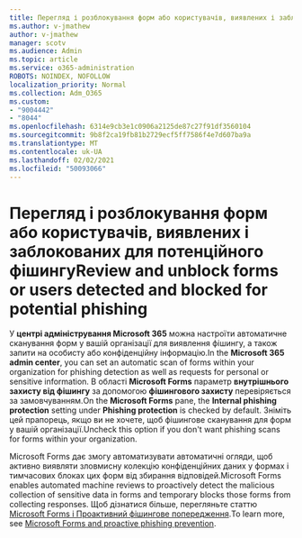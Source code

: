 ```yaml
---
title: Перегляд і розблокування форм або користувачів, виявлених і заблокованих для потенційного фішингу
ms.author: v-jmathew
author: v-jmathew
manager: scotv
ms.audience: Admin
ms.topic: article
ms.service: o365-administration
ROBOTS: NOINDEX, NOFOLLOW
localization_priority: Normal
ms.collection: Adm_O365
ms.custom:
- "9004442"
- "8044"
ms.openlocfilehash: 6314e9cb3e1c0906a2125de87c27f91df3560104
ms.sourcegitcommit: 9b8f2ca19fb81b2729ecf5ff7586f4e7d607ba9a
ms.translationtype: MT
ms.contentlocale: uk-UA
ms.lasthandoff: 02/02/2021
ms.locfileid: "50093066"
---
```

# <a name="review-and-unblock-forms-or-users-detected-and-blocked-for-potential-phishing"></a><span data-ttu-id="f3c49-102">Перегляд і розблокування форм або користувачів, виявлених і заблокованих для потенційного фішингу</span><span class="sxs-lookup"><span data-stu-id="f3c49-102">Review and unblock forms or users detected and blocked for potential phishing</span></span>

<span data-ttu-id="f3c49-103">У **центрі адміністрування Microsoft 365** можна настроїти автоматичне сканування форм у вашій організації для виявлення фішингу, а також запити на особисту або конфіденційну інформацію.</span><span class="sxs-lookup"><span data-stu-id="f3c49-103">In the **Microsoft 365 admin center**, you can set an automatic scan of forms within your organization for phishing detection as well as requests for personal or sensitive information.</span></span> <span data-ttu-id="f3c49-104">В області **Microsoft Forms** параметр **внутрішнього захисту від фішингу** за допомогою **фішингового захисту** перевіряється за замовчуванням.</span><span class="sxs-lookup"><span data-stu-id="f3c49-104">On the **Microsoft Forms** pane, the **Internal phishing protection** setting under **Phishing protection** is checked by default.</span></span> <span data-ttu-id="f3c49-105">Зніміть цей прапорець, якщо ви не хочете, щоб фішингове сканування для форм у вашій організації.</span><span class="sxs-lookup"><span data-stu-id="f3c49-105">Uncheck this option if you don't want phishing scans for forms within your organization.</span></span>

<span data-ttu-id="f3c49-106">Microsoft Forms дає змогу автоматизувати автоматичні огляди, щоб активно виявляти зловмисну колекцію конфіденційних даних у формах і тимчасових блоках цих форм від збирання відповідей.</span><span class="sxs-lookup"><span data-stu-id="f3c49-106">Microsoft Forms enables automated machine reviews to proactively detect the malicious collection of sensitive data in forms and temporary blocks those forms from collecting responses.</span></span> <span data-ttu-id="f3c49-107">Щоб дізнатися більше, перегляньте статтю [Microsoft Forms і Проактивний фішингове попередження](https://support.microsoft.com/office/microsoft-forms-and-proactive-phishing-prevention-b3950a20-296d-4e8e-96f5-594ced998a90).</span><span class="sxs-lookup"><span data-stu-id="f3c49-107">To learn more, see [Microsoft Forms and proactive phishing prevention](https://support.microsoft.com/office/microsoft-forms-and-proactive-phishing-prevention-b3950a20-296d-4e8e-96f5-594ced998a90).</span></span>
